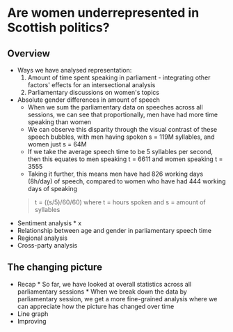 # Are women underrepresented in Scottish politics?
## Overview
* Ways we have analysed representation:
   1.  Amount of time spent speaking in parliament - integrating other factors' effects for an intersectional analysis
   2.  Parliamentary discussions on women's topics
* Absolute gender differences in amount of speech
    * When we sum the parliamentary data on speeches across all sessions, we can see that proportionally, men have had more time speaking than women
    * We can observe this disparity through the visual contrast of these speech bubbles, with men having spoken s = 119M syllables, and women just s = 64M
    * If we take the average speech time to be 5 syllables per second, then this equates to men speaking t = 6611 and women speaking t = 3555
    * Taking it further, this means men have had 826 working days (8h/day) of speech, compared to women who have had 444 working days of speaking
    > t = ((s/5)/60/60) where t = hours spoken and s = amount of syllables
* Sentiment analysis
      * x
* Relationship between age and gender in parliamentary speech time
* Regional analysis
* Cross-party analysis
## The changing picture
* Recap
      * So far, we have looked at overall statistics across all parliamentary sessions
      * When we break down the data by parliamentary session, we get a more fine-grained analysis where we can appreciate how the picture has changed over time
*   Line graph
* Improving
